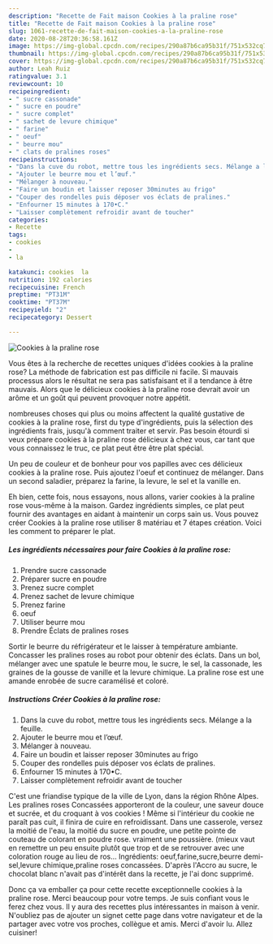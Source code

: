 ```yaml
---
description: "Recette de Fait maison Cookies à la praline rose"
title: "Recette de Fait maison Cookies à la praline rose"
slug: 1061-recette-de-fait-maison-cookies-a-la-praline-rose
date: 2020-08-28T20:36:58.161Z
image: https://img-global.cpcdn.com/recipes/290a87b6ca95b31f/751x532cq70/cookies-a-la-praline-rose-photo-principale-de-la-recette.jpg
thumbnail: https://img-global.cpcdn.com/recipes/290a87b6ca95b31f/751x532cq70/cookies-a-la-praline-rose-photo-principale-de-la-recette.jpg
cover: https://img-global.cpcdn.com/recipes/290a87b6ca95b31f/751x532cq70/cookies-a-la-praline-rose-photo-principale-de-la-recette.jpg
author: Leah Ruiz
ratingvalue: 3.1
reviewcount: 10
recipeingredient:
- " sucre cassonade"
- " sucre en poudre"
- " sucre complet"
- " sachet de levure chimique"
- " farine"
- " oeuf"
- " beurre mou"
- " clats de pralines roses"
recipeinstructions:
- "Dans la cuve du robot, mettre tous les ingrédients secs. Mélange a la feuille."
- "Ajouter le beurre mou et l’œuf."
- "Mélanger à nouveau."
- "Faire un boudin et laisser reposer 30minutes au frigo"
- "Couper des rondelles puis déposer vos éclats de pralines."
- "Enfourner 15 minutes à 170•C."
- "Laisser complètement refroidir avant de toucher"
categories:
- Recette
tags:
- cookies
- 
- la

katakunci: cookies  la 
nutrition: 192 calories
recipecuisine: French
preptime: "PT31M"
cooktime: "PT37M"
recipeyield: "2"
recipecategory: Dessert

---
```



![Cookies à la praline rose](https://img-global.cpcdn.com/recipes/290a87b6ca95b31f/751x532cq70/cookies-a-la-praline-rose-photo-principale-de-la-recette.jpg)

Vous êtes à la recherche de recettes uniques d'idées cookies à la praline rose? La méthode de fabrication est pas difficile ni facile. Si mauvais processus alors le résultat ne sera pas satisfaisant et il a tendance à être mauvais. Alors que le délicieux cookies à la praline rose devrait avoir un arôme et un goût qui peuvent provoquer notre appétit.

nombreuses choses qui plus ou moins affectent la qualité gustative de cookies à la praline rose, first du type d'ingrédients, puis la sélection des ingrédients frais, jusqu'à comment traiter et servir. Pas besoin étourdi si veux prépare cookies à la praline rose délicieux à chez vous, car tant que vous connaissez le truc, ce plat peut être être plat spécial.

Un peu de couleur et de bonheur pour vos papilles avec ces délicieux cookies à la praline rose. Puis ajoutez l&#39;oeuf et continuez de mélanger. Dans un second saladier, préparez la farine, la levure, le sel et la vanille en.


Eh bien, cette fois, nous essayons, nous allons, varier cookies à la praline rose vous-même à la maison. Gardez ingrédients simples, ce plat peut fournir des avantages en aidant à maintenir un corps sain us. Vous pouvez créer Cookies à la praline rose utiliser 8 matériau et 7 étapes création. Voici les comment to préparer le plat.

<!--inarticleads1-->

##### Les ingrédients nécessaires pour faire Cookies à la praline rose:

1. Prendre  sucre cassonade
1. Préparer  sucre en poudre
1. Prenez  sucre complet
1. Prenez  sachet de levure chimique
1. Prenez  farine
1.   oeuf
1. Utiliser  beurre mou
1. Prendre  Éclats de pralines roses


Sortir le beurre du réfrigérateur et le laisser à température ambiante. Concasser les pralines roses au robot pour obtenir des éclats. Dans un bol, mélanger avec une spatule le beurre mou, le sucre, le sel, la cassonade, les graines de la gousse de vanille et la levure chimique. La praline rose est une amande enrobée de sucre caramélisé et coloré. 

<!--inarticleads2-->

##### Instructions Créer Cookies à la praline rose:

1. Dans la cuve du robot, mettre tous les ingrédients secs. Mélange a la feuille.
1. Ajouter le beurre mou et l’œuf.
1. Mélanger à nouveau.
1. Faire un boudin et laisser reposer 30minutes au frigo
1. Couper des rondelles puis déposer vos éclats de pralines.
1. Enfourner 15 minutes à 170•C.
1. Laisser complètement refroidir avant de toucher


C&#39;est une friandise typique de la ville de Lyon, dans la région Rhône Alpes. Les pralines roses Concassées apporteront de la couleur, une saveur douce et sucrée, et du croquant à vos cookies ! Même si l&#39;intérieur du cookie ne paraît pas cuit, il finira de cuire en refroidissant. Dans une casserole, versez la moitié de l&#39;eau, la moitié du sucre en poudre, une petite pointe de couteau de colorant en poudre rose. vraiment une poussière. (mieux vaut en remettre un peu ensuite plutôt que trop et de se retrouver avec une coloration rouge au lieu de ros… Ingrédients: oeuf,farine,sucre,beurre demi-sel,levure chimique,praline roses concassées. D&#39;après l&#39;Accro au sucre, le chocolat blanc n&#39;avait pas d&#39;intérêt dans la recette, je l&#39;ai donc supprimé. 


Donc ça va emballer ça pour cette recette exceptionnelle cookies à la praline rose. Merci beaucoup pour votre temps. Je suis confiant vous le ferez chez vous. Il y aura des recettes plus  intéressantes in maison à venir. N'oubliez pas de ajouter un signet cette page dans votre navigateur et de la partager avec votre vos proches, collègue et amis. Merci d'avoir lu. Allez cuisiner!
